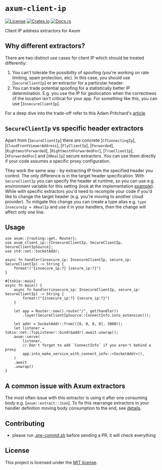# `axum-client-ip`

[![License](https://img.shields.io/crates/l/axum-client-ip.svg)](https://choosealicense.com/licenses/mit/)
[![Crates.io](https://img.shields.io/crates/v/axum-client-ip.svg)](https://crates.io/crates/axum-client-ip)
[![Docs.rs](https://docs.rs/axum-client-ip/badge.svg)](https://docs.rs/axum-client-ip)

Client IP address extractors for Axum

## Why different extractors?

There are two distinct use cases for client IP which should be treated
differently:

1. You can't tolerate the possibility of spoofing (you're working on rate
   limiting, spam protection, etc). In this case, you should use
   [`SecureClientIp`] or an extractor for a particular header.
2. You can trade potential spoofing for a statistically better IP
   determination. E.g. you use the IP for geolocation when the correctness
   of the location isn't critical for your app. For something like this, you
   can use [`InsecureClientIp`].

For a deep dive into the trade-off refer to this Adam Pritchard's
[article](https://adam-p.ca/blog/2022/03/x-forwarded-for/)

## `SecureClientIp` vs specific header extractors

Apart from [`SecureClientIp`] there are concrete
[`CfConnectingIp`],
[`CloudFrontViewerAddress`],
[`FlyClientIp`],
[`Forwarded`],
[`RightmostForwarded`],
[`RightmostXForwardedFor`],
[`TrueClientIp`],
[`XForwardedFor`] and
[`XRealIp`]
secure extractors. You can use them directly if your code assumes a specific
proxy configuration.

They work the same way - by extracting IP from the specified header you
control. The only difference is in the target header specification. With
`SecureClientIp` you can specify the header at runtime, so you can use e.g.
environment variable for this setting (look at the implementation
[example][secure-example]). While with specific extractors you'd need to
recompile your code if you'd like to change the target header (e.g. you're
moving to another cloud provider). To mitigate this change you can create a
type alias e.g. `type InsecureIp = XRealIp` and use it in your handlers,
then the change will affect only one line.

## Usage

```rust,no_run
use axum::{routing::get, Router};
use axum_client_ip::{InsecureClientIp, SecureClientIp, SecureClientIpSource};
use std::net::SocketAddr;

async fn handler(insecure_ip: InsecureClientIp, secure_ip: SecureClientIp) -> String {
    format!("{insecure_ip:?} {secure_ip:?}")
}

#[tokio::main]
async fn main() {
    async fn handler(insecure_ip: InsecureClientIp, secure_ip: SecureClientIp) -> String {
        format!("{insecure_ip:?} {secure_ip:?}")
    }

    let app = Router::new().route("/", get(handler))
        .layer(SecureClientIpSource::ConnectInfo.into_extension());

    let addr = SocketAddr::from(([0, 0, 0, 0], 3000));
    let listener = tokio::net::TcpListener::bind(&addr).await.unwrap();
    axum::serve(
        listener,
        // Don't forget to add `ConnectInfo` if you aren't behind a proxy
        app.into_make_service_with_connect_info::<SocketAddr>(),
    )
    .await
    .unwrap()
}
```


## A common issue with Axum extractors

The most often issue with this extractor is using it after one consuming
body e.g. [`axum::extract::Json`].
To fix this rearrange extractors in your handler definition moving body
consumption to the end, see [details][extractors-order].


## Contributing

- please run [.pre-commit.sh] before sending a PR, it will check everything


## License

This project is licensed under the [MIT license](LICENSE).

[.pre-commit.sh]: https://github.com/imbolc/axum-client-ip/blob/main/pre-commit.sh
[extractors-order]: https://docs.rs/axum/latest/axum/extract/index.html#the-order-of-extractors
[secure-example]: https://github.com/imbolc/axum-client-ip/blob/main/examples/secure.rs

